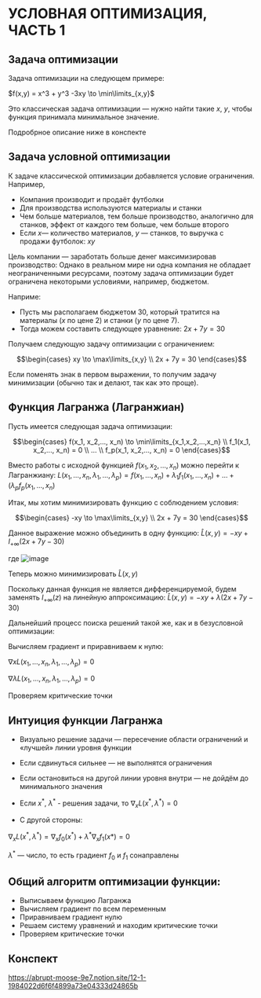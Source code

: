 # УСЛОВНАЯ ОПТИМИЗАЦИЯ, ЧАСТЬ 1

## Задача оптимизации

Задача оптимизации на следующем примере:

$f(x,y) = x^3 + y^3 -3xy  \to \min\limits_{x,y}$

Это классическая задача оптимизации — нужно найти такие $x$, $y$, чтобы функция принимала минимальное значение.

Подробрное описание ниже в конспекте

## Задача условной оптимизации

К задаче классической оптимизации добавляется условие ограничения.
Например,
- Компания производит и продаёт футболки
- Для производства используются материалы и станки
- Чем больше материалов, тем больше производство, аналогично для станков, эффект от каждого тем больше, чем больше второго
- Если $x$— количество материалов, $y$ — станков, то выручка с продажи футболок: $xy$ 

Цель компании — заработать больше денег максимизировав производство: 
Однако в реальном мире ни одна компания не обладает неограниченными ресурсами, 
поэтому задача оптимизации будет ограничена некоторыми условиями, например, бюджетом.

Наприме:
- Пусть мы располагаем бюджетом 30, который тратится на материалы ($x$ по цене 2) и станки ($у$ по цене 7).
- Тогда можем составить следующее уравнение: $2x + 7y = 30$

Получаем следующую задачу оптимизации с ограничением:

$$\begin{cases}
xy   \to \max\limits_{x,y} \\
2x + 7y = 30
\end{cases}$$

Если поменять знак в первом выражении, то получим задачу минимизации (обычно так и делают, так как это проще).

## Функция Лагранжа (Лагранжиан)

Пусть имеется следующая задача оптимизации:

$$\begin{cases} 
  f(x_1, x_2,..., x_n) \to \min\limits_{x_1,x_2,…,x_n} \\ 
  f_1(x_1, x_2,..., x_n) = 0 \\
  … \\
  f_p(x_1, x_2,..., x_n) = 0  
  \end{cases}$$

Вместо работы с исходной функцией $f(x_1, x_2,..., x_n)$ можно перейти к Лагранжиану:
$L(x_1,…,x_n, \lambda_1, …, \lambda_p) = f(x_1,…,x_n) + \lambda_1 f_1(x_1,…,x_n) + … + (\lambda_p f_p(x_1,…,x_n)$

Итак, мы хотим минимизировать функцию с соблюдением условия:

$$\begin{cases}
  -xy   \to \max\limits_{x,y} \\
  2x + 7y = 30
\end{cases}$$

Данное выражение можно объединить в одну функцию:
$\hat{L} (x,y) = -xy + I_{+ \infty}(2x + 7y-30)$

где
![image](https://github.com/user-attachments/assets/72b14cfe-ad6b-4f6a-9e90-975651547528)


Теперь можно минимизировать  $\hat{L} (x,y)$

Поскольку данная функция не является дифференцируемой, будем заменять $I_{+ \infty}(z)$  на линейную аппроксимацию:
$\hat{L} (x,y) = -xy + \lambda (2x + 7y-30)$

Дальнейший процесс поиска решений такой же, как и в безусловной оптимизации:

Вычисляем градиент и приравниваем к нулю:

$\nabla x L(x_1,…,x_n, \lambda_1, …, \lambda_p) = 0$

$\nabla \lambda L(x_1,…,x_n, \lambda_1, …, \lambda_p) = 0$

Проверяем критические точки

## Интуиция функции Лагранжа

- Визуально решение задачи — пересечение области ограничений и «лучшей» линии уровня функции
- Если сдвинуться сильнее — не выполнятся ограничения
- Если остановиться на другой линии уровня
внутри — не дойдём до минимального значения

- Если $x^\ast$, $\lambda^\ast$ - решения задачи, то $\nabla_x L(x^\ast,\lambda^\ast) = 0$

- С другой стороны:

$\nabla_x L(x^\ast , \lambda^\ast) = \nabla_x f_0 (x^\ast)  + \lambda^\ast \nabla_x f_1 (x\ast) = 0$

$\lambda^\ast$ — число, то есть градиент $f_0$ и $f_1$ сонаправлены

## Общий алгоритм оптимизации функции:

- Выписываем функцию Лагранжа
- Вычисляем градиент по всем переменным
- Приравниваем градиент нулю
- Решаем систему уравнений и находим критические точки
- Проверяем критические точки

## Конспект

https://abrupt-moose-9e7.notion.site/12-1-1984022d6f6f4899a73e04333d24865b
